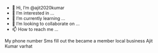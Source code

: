 - 👋 Hi, I’m @ajit2020kumar
- 👀 I’m interested in ...
- 🌱 I’m currently learning ...
- 💞️ I’m looking to collaborate on ...
- 📫 How to reach me ...

<!---
ajit2020kumar/ajit2020kumar is a ✨ special ✨ repository because its `README.md` (this file) appears on your GitHub profile.
You can click the Preview link to take a look at your changes.
--->
My phone number Sms fill out the became a member local business
Ajit Kumar varhat 
